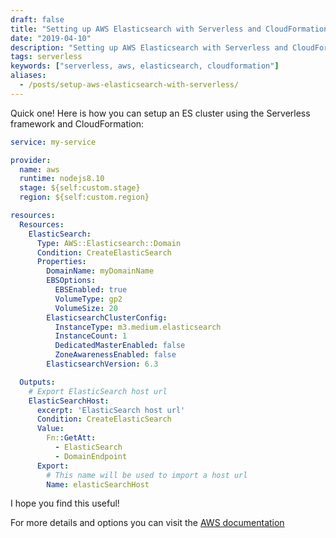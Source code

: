 ```yaml
---
draft: false
title: "Setting up AWS Elasticsearch with Serverless and CloudFormation"
date: "2019-04-10"
description: "Setting up AWS Elasticsearch with Serverless and CloudFormation"
tags: serverless
keywords: ["serverless, aws, elasticsearch, cloudformation"]
aliases:
  - /posts/setup-aws-elasticsearch-with-serverless/
---
```


Quick one! Here is how you can setup an ES cluster using the Serverless framework and CloudFormation:

```yaml
service: my-service

provider:
  name: aws
  runtime: nodejs8.10
  stage: ${self:custom.stage}
  region: ${self:custom.region}

resources:
  Resources:
    ElasticSearch:
      Type: AWS::Elasticsearch::Domain
      Condition: CreateElasticSearch
      Properties:
        DomainName: myDomainName
        EBSOptions:
          EBSEnabled: true
          VolumeType: gp2
          VolumeSize: 20
        ElasticsearchClusterConfig:
          InstanceType: m3.medium.elasticsearch
          InstanceCount: 1
          DedicatedMasterEnabled: false
          ZoneAwarenessEnabled: false
        ElasticsearchVersion: 6.3

  Outputs:
    # Export ElasticSearch host url
    ElasticSearchHost:
      excerpt: 'ElasticSearch host url'
      Condition: CreateElasticSearch
      Value:
        Fn::GetAtt:
          - ElasticSearch
          - DomainEndpoint
      Export:
        # This name will be used to import a host url
        Name: elasticSearchHost
```

I hope you find this useful!

For more details and options you can visit the [AWS documentation](https://docs.aws.amazon.com/AWSCloudFormation/latest/UserGuide/aws-resource-elasticsearch-domain.html)
